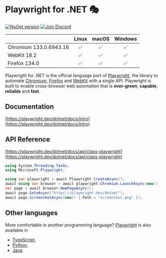 # Playwright for .NET 🎭
[![NuGet version](https://img.shields.io/nuget/v/Microsoft.Playwright?color=%2345ba4b)](https://www.nuget.org/packages/Microsoft.Playwright) [![Join Discord](https://img.shields.io/badge/join-discord-infomational)](https://aka.ms/playwright/discord)

|          | Linux | macOS | Windows |
|   :---   | :---: | :---: | :---:   |
| Chromium <!-- GEN:chromium-version -->133.0.6943.16<!-- GEN:stop --> | ✅ | ✅ | ✅ |
| WebKit <!-- GEN:webkit-version -->18.2<!-- GEN:stop --> | ✅ | ✅ | ✅ |
| Firefox <!-- GEN:firefox-version -->134.0<!-- GEN:stop --> | ✅ | ✅ | ✅ |

Playwright for .NET is the official language port of [Playwright](https://playwright.dev), the library to automate [Chromium](https://www.chromium.org/Home), [Firefox](https://www.mozilla.org/en-US/firefox/new/) and [WebKit](https://webkit.org/) with a single API. Playwright is built to enable cross-browser web automation that is **ever-green**, **capable**, **reliable** and **fast**.

## Documentation

[https://playwright.dev/dotnet/docs/intro](https://playwright.dev/dotnet/docs/intro) 

## API Reference
[https://playwright.dev/dotnet/docs/api/class-playwright](https://playwright.dev/dotnet/docs/api/class-playwright)


```cs
using System.Threading.Tasks;
using Microsoft.Playwright;

using var playwright = await Playwright.CreateAsync();
await using var browser = await playwright.Chromium.LaunchAsync(new() { Headless = false });
var page = await browser.NewPageAsync();
await page.GotoAsync("https://playwright.dev/dotnet");
await page.ScreenshotAsync(new() { Path = "screenshot.png" });
```

## Other languages

More comfortable in another programming language? [Playwright](https://playwright.dev) is also available in
- [TypeScript](https://playwright.dev/docs/intro),
- [Python](https://playwright.dev/python/docs/intro),
- [Java](https://playwright.dev/java/docs/intro).
